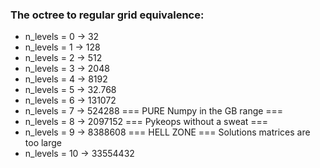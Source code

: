 ﻿### The octree to regular grid equivalence:

- n_levels = 0 -> 32
- n_levels = 1 -> 128
- n_levels = 2 -> 512
- n_levels = 3 -> 2048
- n_levels = 4 -> 8192
- n_levels = 5 -> 32.768
- n_levels = 6 -> 131072
- n_levels = 7 -> 524288 === PURE Numpy in the GB range ===
- n_levels = 8 -> 2097152  === Pykeops without a sweat ===
- n_levels = 9 -> 8388608   === HELL ZONE === Solutions matrices are too large
- n_levels = 10 -> 33554432